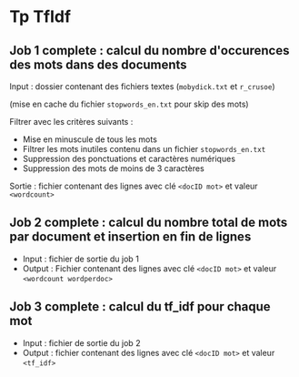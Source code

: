 # Tp TfIdf
## Job 1 complete : calcul du nombre d'occurences des mots dans des documents

Input : dossier contenant des fichiers textes (`mobydick.txt` et `r_crusoe`)

(mise en cache du fichier `stopwords_en.txt` pour skip des mots)

Filtrer avec les critères suivants :

- Mise en minuscule de tous les mots
- Filtrer les mots inutiles contenu dans un fichier `stopwords_en.txt`
- Suppression des ponctuations et caractères numériques
- Suppression des mots de moins de 3 caractères

Sortie : fichier contenant des lignes avec clé `<docID mot>` et valeur `<wordcount>`

## Job 2 complete : calcul du nombre total de mots par document et insertion en fin de lignes
- Input : fichier de sortie du job 1
- Output : Fichier contenant des lignes avec clé `<docID mot>` et valeur `<wordcount wordperdoc>`
## Job 3 complete : calcul du tf_idf pour chaque mot
- Input : fichier de sortie du job 2
- Output : fichier contenant des lignes avec clé `<docID mot>` et valeur `<tf_idf>`
